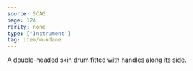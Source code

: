 ```yaml
---
source: SCAG
page: 124
rarity: none
type: ['Instrument']
tag: item/mundane
---
```


A double-headed skin drum fitted with handles along its side.

